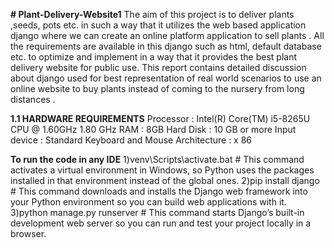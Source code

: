 **# Plant-Delivery-Website1**
The aim of this project is to deliver plants ,seeds, pots etc. in such a way that it utilizes the web based application django where we can create an online platform application to sell plants . All the requirements are available in this django such as html, default database etc. to optimize and implement in a way that it provides the best plant delivery website for public use. This report contains detailed discussion about django used for best representation of real world scenarios to use an online website to buy plants instead of coming to the nursery from long distances .

**1.1 HARDWARE REQUIREMENTS**
Processor : Intel(R) Core(TM) i5-8265U CPU @ 1.60GHz 1.80 GHz
RAM : 8GB
Hard Disk : 10 GB or more
Input device : Standard Keyboard and Mouse
Architecture : x 86

**To run the code in any IDE**
1)venv\Scripts\activate.bat    # This command activates a virtual environment in Windows, so Python uses the packages installed in that environment instead of the global ones.
2)pip install django           # This command downloads and installs the Django web framework into your Python environment so you can build web applications with it.
3)python manage.py runserver   # This command starts Django’s built-in development web server so you can run and test your project locally in a browser.

